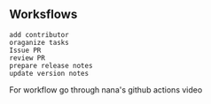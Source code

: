 ## Worksflows

    add contributor
    oraganize tasks
    Issue PR
    review PR
    prepare release notes
    update version notes
    
For workflow go through nana's github actions video
